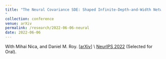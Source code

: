 ```yaml
---
title: "The Neural Covariance SDE: Shaped Infinite-Depth-and-Width Networks at Initialization
"
collection: conference
venue: arXiv 
permalink: /research/2022-06-06-neural
date: 2022-06-06
---
```


With Mihai Nica, and Daniel M. Roy. 
\[[arXiv](https://arxiv.org/abs/2206.02768)\] \\
[NeurIPS 2022](https://papers.nips.cc/paper_files/paper/2022/hash/45fc4a0da7e7f6fbabaabe2d20a441d1-Abstract-Conference.html) (Selected for Oral).

